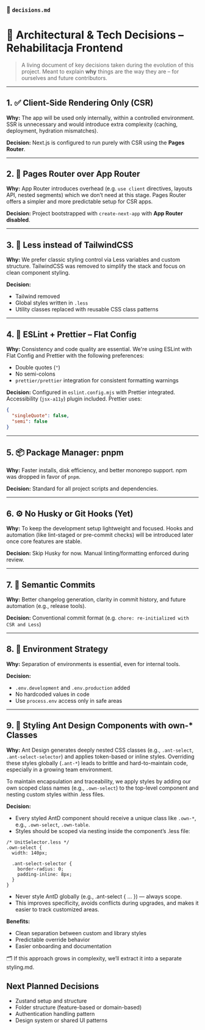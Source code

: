 ### 📄 `decisions.md`

# 🧠 Architectural & Tech Decisions – Rehabilitacja Frontend

> A living document of key decisions taken during the evolution of this project.
> Meant to explain **why** things are the way they are – for ourselves and future contributors.

---

## 1. ✅ **Client-Side Rendering Only (CSR)**

**Why:**
The app will be used only internally, within a controlled environment. SSR is unnecessary and would introduce extra complexity (caching, deployment, hydration mismatches).

**Decision:**
Next.js is configured to run purely with CSR using the **Pages Router**.

---

## 2. 🧱 **Pages Router over App Router**

**Why:**
App Router introduces overhead (e.g. `use client` directives, layouts API, nested segments) which we don’t need at this stage. Pages Router offers a simpler and more predictable setup for CSR apps.

**Decision:**
Project bootstrapped with `create-next-app` with **App Router disabled**.

---

## 3. 🎨 **Less instead of TailwindCSS**

**Why:**
We prefer classic styling control via Less variables and custom structure. TailwindCSS was removed to simplify the stack and focus on clean component styling.

**Decision:**

- Tailwind removed
- Global styles written in `.less`
- Utility classes replaced with reusable CSS class patterns

---

## 4. 🔧 **ESLint + Prettier – Flat Config**

**Why:**
Consistency and code quality are essential. We're using ESLint with Flat Config and Prettier with the following preferences:

- Double quotes (`"`)
- No semi-colons
- `prettier/prettier` integration for consistent formatting warnings

**Decision:**
Configured in `eslint.config.mjs` with Prettier integrated.
Accessibility (`jsx-a11y`) plugin included.
Prettier uses:

```json
{
  "singleQuote": false,
  "semi": false
}
```

---

## 5. 📦 **Package Manager: pnpm**

**Why:**
Faster installs, disk efficiency, and better monorepo support. npm was dropped in favor of `pnpm`.

**Decision:**
Standard for all project scripts and dependencies.

---

## 6. ⚙️ **No Husky or Git Hooks (Yet)**

**Why:**
To keep the development setup lightweight and focused. Hooks and automation (like lint-staged or pre-commit checks) will be introduced later once core features are stable.

**Decision:**
Skip Husky for now. Manual linting/formatting enforced during review.

---

## 7. 🌿 **Semantic Commits**

**Why:**
Better changelog generation, clarity in commit history, and future automation (e.g., release tools).

**Decision:**
Conventional commit format (e.g. `chore: re-initialized with CSR and Less`)

---

## 8. 🧾 Environment Strategy

**Why:**
Separation of environments is essential, even for internal tools.

**Decision:**

- `.env.development` and `.env.production` added
- No hardcoded values in code
- Use `process.env` access only in safe areas

---

## 9. 🎨 Styling Ant Design Components with own-\* Classes

**Why:**
Ant Design generates deeply nested CSS classes (e.g., `.ant-select`, `.ant-select-selector`) and applies token-based or inline styles. Overriding these styles globally (`.ant-*`) leads to brittle and hard-to-maintain code, especially in a growing team environment.

To maintain encapsulation and traceability, we apply styles by adding our own scoped class names (e.g., `.own-select`) to the top-level component and nesting custom styles within .less files.

**Decision:**

- Every styled AntD component should receive a unique class like `.own-*`, e.g., `.own-select`, `.own-table`.
- Styles should be scoped via nesting inside the component’s .less file:

```less
/* UnitSelector.less */
.own-select {
  width: 140px;

  .ant-select-selector {
    border-radius: 0;
    padding-inline: 8px;
  }
}
```

- Never style AntD globally (e.g., .ant-select { ... }) — always scope.
- This improves specificity, avoids conflicts during upgrades, and makes it easier to track customized areas.

**Benefits:**

- Clean separation between custom and library styles
- Predictable override behavior
- Easier onboarding and documentation

🗂 If this approach grows in complexity, we’ll extract it into a separate styling.md.

## Next Planned Decisions

- Zustand setup and structure
- Folder structure (feature-based or domain-based)
- Authentication handling pattern
- Design system or shared UI patterns
